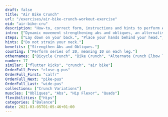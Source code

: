 ```yaml
---
draft: false
title: "Air Bike Crunch"
url: "/exercises/air-bike-crunch-workout-exercise"
eid: "air-bike-cru"
description: "How-to, correct form, instructions and hints to perform Air Bike Crunch. Similar exercises and video demo"
intro: ["Dynamic movement strengthening abs and obliques, an alternative to the crunch."]
steps: ["Lay down on your back.", "Place your hands behind your head.", "Raise your shoulders off the ground in a crunch position.", "Raise your legs, bending the knees in 90 degrees. This is the starting position.", "Extend one leg, while bringing the other knee to the opposite elbow.", "This is one repetition.", "Now switch, extending and bending alternate legs, bringing the opposite elbow to touch the knee."]
hints: ["Do not strain your neck."]
benefits: ["Strengthen Abs and Obliques."]
counting: ["Perform series of 20, meaning 10 on each leg."]
othernames: ["Bicycle Crunch", "Bike Crunch", "Alternate Crunch Elbow Towards Knee"]
number: 17
similar: ["flutter kicks", "crunch", "air bike"]
OrderFull_Prev: "close-g-pus"
OrderFull_First: "calfr"
OrderFull_Next: "pike-pus"
OrderFull_Last: "wide-pus"
collections: ["Crunch Variations"]
muscles: ["Obliques", "Abs", "Hip Flexor", "Quads"]
flexibilities: ["Hips"]
categories: ["Balance"]
date: 2021-03-05T01:05:46+01:00
---
```

